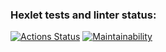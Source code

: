 ### Hexlet tests and linter status:
[![Actions Status](https://github.com/x-treemki/fullstack-javascript-project-44/actions/workflows/hexlet-check.yml/badge.svg)](https://github.com/x-treemki/fullstack-javascript-project-44/actions)
[![Maintainability](https://api.codeclimate.com/v1/badges/82031bb7c442ccb68d93/maintainability)](https://codeclimate.com/github/x-treemki/fullstack-javascript-project-44/maintainability)